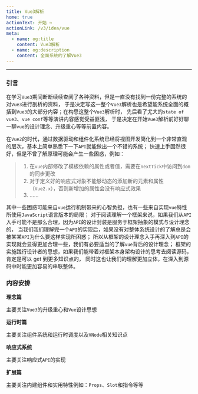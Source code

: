 ```yaml
---
title: Vue3解析
home: true
actionText: 开始 →
actionLink: /v3/idea/vue
meta:
  - name: og:title
    content: Vue3解析
  - name: og:description
    content: 全面系统的了解Vue3
---
```


---

### 引言

在学习`Vue3`期间断断续续查阅了各种资料，但是一直没有找到一份完整的系统的对`Vue3`进行剖析的资料，
于是决定写这一整个`Vue3`解析也是希望能系统全面的概括到`Vue3`的大部分内容；在构思这整个`Vue3`解析时，
先后看了尤大的`state of vue3`、`vue conf`等等演讲内容感觉受益匪浅，
于是决定在开始`Vue3`解析前好好聊一聊`vue`的设计理念、升级重心等等前置内容。

在`Vue2`的时代，通过数据驱动和组件化系统已经将视图开发简化到一个非常直观的层次，基本上简单熟悉下一下`API`就能做出一个不错的系统；
快速上手固然很好，但是不曾了解原理可能会产生一些困惑，例如：

> 1. 在`vue`内部修改了模板依赖的属性或者值，需要在`nextTick`中访问到`dom`的同步更改
> 2. 对于定义好的响应式对象不能够动态的添加新的元素和属性（`Vue2.x`），否则新增加的属性会没有响应式效果
> 3. ......

其中一些困惑可能来自`vue`运行机制带来的心智负担，也有一些来自实现`vue`特性所使用`JavaScript`语言版本的局限；
对于阅读理解一个框架来说，如果我们从`API`入手可能不是那么合理，因为`API`的设计封装是服务于框架抽象的模式与设计理念的，
当我们我们理解完一个`API`的实现后，如果没有对整体系统设计的了解总是会被某某`API`为什么要这样实现所困惑；
所以从框架的设计理念入手再深入到`API`的实现就会显得更加合理一些，我们有必要适当的了解`vue`背后的设计理念；
框架的实施践行设计者的思想，如果我们能带着对框架本身架构设计的思考去阅读源码，肯定是可以 get 到更多知识点的，
同时这也让我们的理解更加立体，在深入到源码中时能更加容易的串联整体。

### 内容安排

**理念篇**

主要关注`Vue3`的升级重心和`Vue`设计思想

**运行时篇**

主要关注组件系统和运行时调度以及`VNode`相关知识点

**响应式系统**

主要关注响应式`API`的实现

**扩展篇**

主要关注内建组件和实用特性例如：`Props`、`Slot`和指令等等
